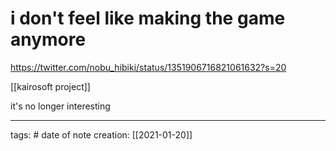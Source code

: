 # i don't feel like making the game anymore
https://twitter.com/nobu_hibiki/status/1351906716821061632?s=20

[[kairosoft project]]

it's no longer interesting

___
tags: #
date of note creation: [[2021-01-20]]


